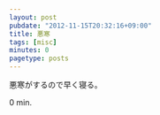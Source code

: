 ```yaml
---
layout: post
pubdate: "2012-11-15T20:32:16+09:00"
title: 悪寒
tags: [misc]
minutes: 0
pagetype: posts
---
```

悪寒がするので早く寝る。

0 min.
